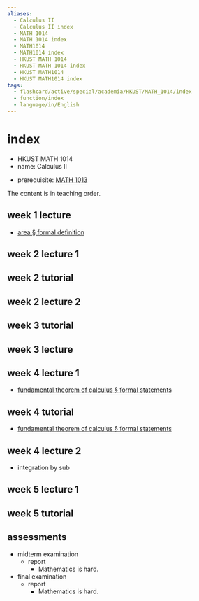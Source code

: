 ```yaml
---
aliases:
  - Calculus II
  - Calculus II index
  - MATH 1014
  - MATH 1014 index
  - MATH1014
  - MATH1014 index
  - HKUST MATH 1014
  - HKUST MATH 1014 index
  - HKUST MATH1014
  - HKUST MATH1014 index
tags:
  - flashcard/active/special/academia/HKUST/MATH_1014/index
  - function/index
  - language/in/English
---
```


# index

- HKUST MATH 1014
- name: Calculus II

<!-- list separator -->

- prerequisite: [MATH 1013](../MATH%201013/index.md)

The content is in teaching order.

## week 1 lecture

- [area § formal definition](../../../../general/area.md#formal%20definition)

## week 2 lecture 1

## week 2 tutorial

## week 2 lecture 2

## week 3 tutorial

## week 3 lecture

## week 4 lecture 1

- [fundamental theorem of calculus § formal statements](../../../../general/fundamental%20theorem%20of%20calculus.md#formal%20statements)

## week 4 tutorial

- [fundamental theorem of calculus § formal statements](../../../../general/fundamental%20theorem%20of%20calculus.md#formal%20statements)

## week 4 lecture 2

- integration by sub

## week 5 lecture 1

## week 5 tutorial

## assessments

- midterm examination
  - report
    - Mathematics is hard.
- final examination
  - report
    - Mathematics is hard.
